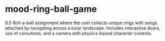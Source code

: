 # mood-ring-ball-game
6.5 Roll-a-ball assignment where the user collects unique rings with songs attached by navigating across a lunar landscape. Includes interactive doors, use of coroutines, and a camera with physics-based character controls.
